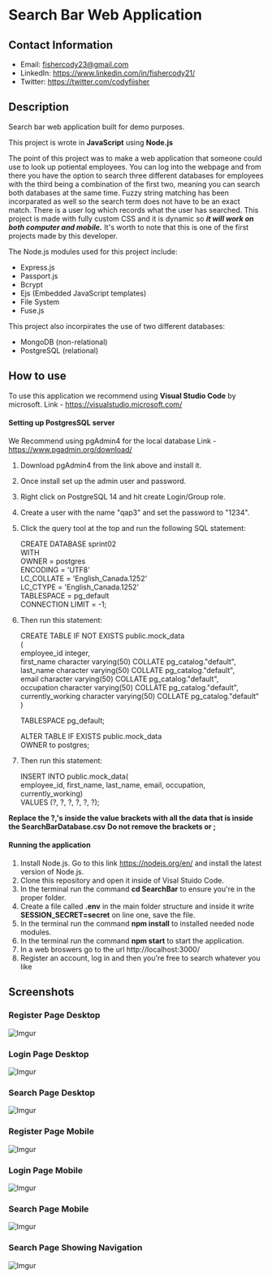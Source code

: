 # Search Bar Web Application

## Contact Information
- Email: fishercody23@gmail.com
- LinkedIn: https://www.linkedin.com/in/fishercody21/
- Twitter: https://twitter.com/codyfiisher

## Description

Search bar web application built for demo purposes.

This project is wrote in **JavaScript** using **Node.js**

The point of this project was to make a web application that someone could use to look up potiental employees. You can log into the webpage and from there you have the option to search three different databases for employees with the third being a combination of the first two, meaning you can search both databases at the same time. Fuzzy string matching has been incorparated as well so the search term does not have to be an exact match. There is a user log which records what the user has searched. This project is made with fully custom CSS and it is dynamic so ***it will work on both computer and mobile.*** It's worth to note that this is one of the first projects made by this developer.

The Node.js modules used for this project include:
- Express.js
- Passport.js
- Bcrypt
- Ejs (Embedded JavaScript templates)
- File System
- Fuse.js 

This project also incorpirates the use of two different databases:
- MongoDB (non-relational)
- PostgreSQL (relational)

## How to use
To use this application we recommend using **Visual Studio Code** by microsoft. Link - https://visualstudio.microsoft.com/

#### Setting up PostgresSQL server
We Recommend using pgAdmin4 for the local database Link - https://www.pgadmin.org/download/
1. Download pgAdmin4 from the link above and install it.
2. Once install set up the admin user and password.
3. Right click on PostgreSQL 14 and hit create Login/Group role.
4. Create a user with the name "qap3" and set the password to "1234".
5. Click the query tool at the top and run the following SQL statement:

    CREATE DATABASE sprint02</br>
    WITH</br>
    OWNER = postgres</br>
    ENCODING = 'UTF8'</br>
    LC_COLLATE = 'English_Canada.1252'</br>
    LC_CTYPE = 'English_Canada.1252'</br>
    TABLESPACE = pg_default</br>
    CONNECTION LIMIT = -1;
    
6. Then run this statement:

   CREATE TABLE IF NOT EXISTS public.mock_data</br>
(</br>
    employee_id integer,</br>
    first_name character varying(50) COLLATE pg_catalog."default",</br>
    last_name character varying(50) COLLATE pg_catalog."default",</br>
    email character varying(50) COLLATE pg_catalog."default",</br>
    occupation character varying(50) COLLATE pg_catalog."default",</br>
    currently_working character varying(50) COLLATE pg_catalog."default"</br>
)</br>

    TABLESPACE pg_default;</br>

    ALTER TABLE IF EXISTS public.mock_data</br>
    OWNER to postgres;</br>
    
7. Then run this statement: 

  	INSERT INTO public.mock_data(</br>
	employee_id, first_name, last_name, email, occupation, currently_working)</br>
	VALUES (?, ?, ?, ?, ?, ?);</br>
  
  **Replace the ?,'s inside the value brackets with all the data that is inside the SearchBarDatabase.csv** **Do not remove the brackets or ;**
  
#### Running the application
1. Install Node.js. Go to this link https://nodejs.org/en/ and install the latest version of Node.js.
2. Clone this repository and open it inside of Visal Stuido Code.
3. In the terminal run the command **cd SearchBar** to ensure you're in the proper folder.
4. Create a file called **.env** in the main folder structure and inside it write **SESSION_SECRET=secret** on line one, save the file.
5. In the terminal run the command **npm install** to installed needed node modules.
6. In the terminal run the command **npm start** to start the application.
7. In a web broswers go to the url http://localhost:3000/
8. Register an account, log in and then you're free to search whatever you like

## Screenshots
### Register Page Desktop
![Imgur](https://i.imgur.com/cvzo4nr.png)
### Login Page Desktop
![Imgur](https://i.imgur.com/D8EZzdk.png)
### Search Page Desktop 
![Imgur](https://i.imgur.com/wboboNC.png)
### Register Page Mobile
![Imgur](https://i.imgur.com/I40xDNP.png)
### Login Page Mobile
![Imgur](https://i.imgur.com/UvmIz9C.png)
### Search Page Mobile
![Imgur](https://i.imgur.com/iOUZmUj.png)
### Search Page Showing Navigation
![Imgur](https://i.imgur.com/cpAWTa5.png)
